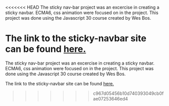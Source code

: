 <<<<<<< HEAD
The sticky nav-bar project was an excercise in creating a sticky navbar. ECMA6, css animation were focused on in the project. This project was done using the Javascript 30 course created by Wes Bos.

The link to the sticky-navbar site can be found <a href="https://jmck31.github.io/Sticky-Nav-Excercise/">here.</a>
=======
The sticky nav-bar project was an excercise in creating a sticky navbar. ECMA6, css animation were focused on in the project. This project was done using the Javascript 30 course created by Wes Bos.

The link to the sticky-navbar site can be found <a href="">here.</a>
>>>>>>> c967d05456b10d740393049cb0fae07253646ed4
